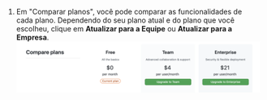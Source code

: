 1. Em "Comparar planos", você pode comparar as funcionalidades de cada plano. Dependendo do seu plano atual e do plano que você escolheu, clique em **Atualizar para a Equipe** ou **Atualizar para a Empresa**. ![Comparar planos e atualizar](/assets/images/help/billing/settings-compare-and-upgrade-plans.png)
